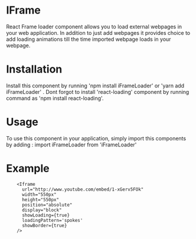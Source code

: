 # IFrame
React Frame loader component allows you to load external webpages in your web application.
In addition to just add webpages it provides choice to add loading animations till the time imported webpage loads in your webpage.

# Installation
Install this component by running 'npm install iFrameLoader' or 'yarn add iFrameLoader' .
Dont forgot to install 'react-loading' component by running command as 'npm install react-loading'.

# Usage

To use this component in your application, simply import this components by adding :
import iFrameLoader from 'iFrameLoader'

# Example

        <Iframe
          url="http://www.youtube.com/embed/1-xGerv5FOk"
          width="550px"
          height="550px"
          position="absolute"
          display="block"
          showLoading={true}
          loadingPattern='spokes'
          showBorder={true}
        />
   

